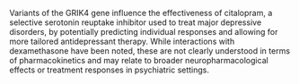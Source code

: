 Variants of the GRIK4 gene influence the effectiveness of citalopram, a selective serotonin reuptake inhibitor used to treat major depressive disorders, by potentially predicting individual responses and allowing for more tailored antidepressant therapy. While interactions with dexamethasone have been noted, these are not clearly understood in terms of pharmacokinetics and may relate to broader neuropharmacological effects or treatment responses in psychiatric settings.
